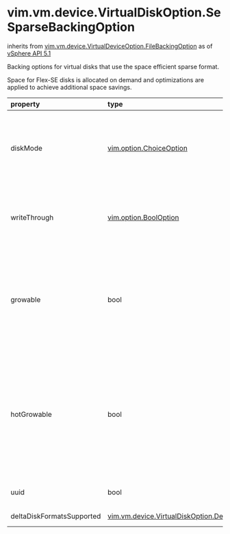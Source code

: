 vim.vm.device.VirtualDiskOption.SeSparseBackingOption
=====================================================
inherits from [vim.vm.device.VirtualDeviceOption.FileBackingOption](docs/vim.vm.device.VirtualDeviceOption.FileBackingOption.md)
as of [vSphere API 5.1](vim.version.md#vim.version.version8)


Backing options for virtual disks that use the space   efficient sparse format.   <p>   Space for Flex-SE disks is allocated on demand and   optimizations are applied to achieve additional   space savings.

| property | type | optional | priv | desc |
|:---------|:-----|:---------|:-----|:-----|
| diskMode | [vim.option.ChoiceOption](vim.option.ChoiceOption.md "vim.option.ChoiceOption") | None | None | The disk mode. Valid disk modes are:   <ul>   <li><a href="vim.vm.device.VirtualDiskOption.DiskMode.md#persistent">persistent</a>   <li><a href="vim.vm.device.VirtualDiskOption.DiskMode.md#independent_persistent">independent_persistent</a>   <li><a href="vim.vm.device.VirtualDiskOption.DiskMode.md#independent_nonpersistent">independent_nonpersistent</a>   </ul><br>See <a href="vim.vm.device.VirtualDiskOption.DiskMode.md">VirtualDiskMode</a><br> |
| writeThrough | [vim.option.BoolOption](vim.option.BoolOption.md "vim.option.BoolOption") | None | None | Flag to indicate whether or not the host supports   allowing the client to select "writethrough" as a mode for   virtual disks. Typically, this is available only for VMware Server Linux hosts. |
| growable | bool | None | None | Indicates whether or not this disk backing can be   extended to larger sizes through a reconfigure operation.   <p>   If set to true, reconfiguring this virtual disk   with a <a href="vim.vm.device.VirtualDisk.md#capacityInKB">capacityInKB</a> value greater   than its current value will grow the disk to the newly specified size. |
| hotGrowable | bool | None | None | Indicates whether or not this disk backing can be   extended to larger sizes through a reconfigure operation while   the virtual machine is powered on.   <p>   If set to true, reconfiguring this virtual disk   with a <a href="vim.vm.device.VirtualDisk.md#capacityInKB">capacityInKB</a> value greater   than its current value will grow the disk to the newly specified size   while the virtual machine is powered on. |
| uuid | bool | None | None | Flag to indicate whether this backing supports disk UUID property. |
| deltaDiskFormatsSupported | [vim.vm.device.VirtualDiskOption.DeltaDiskFormatsSupported](vim.vm.device.VirtualDiskOption.DeltaDiskFormatsSupported.md "vim.vm.device.VirtualDiskOption.DeltaDiskFormatsSupported") | None | None | Delta disk formats supported for each datastore type. |


